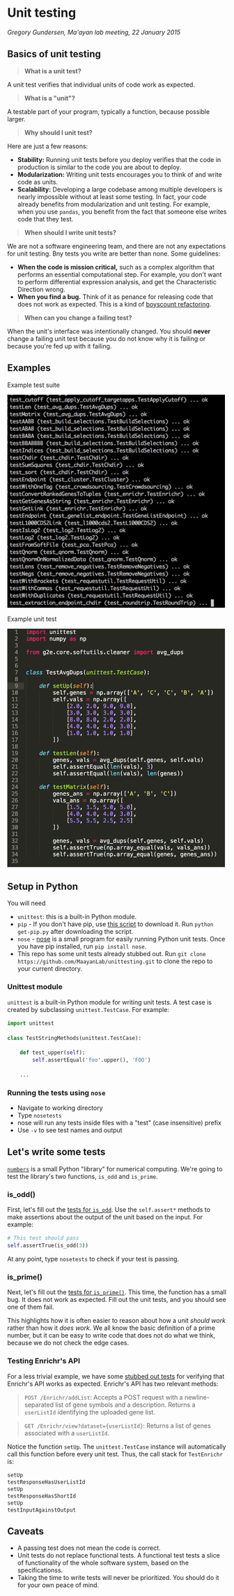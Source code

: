 # Unit testing
_Gregory Gundersen, Ma'ayan lab meeting, 22 January 2015_

## Basics of unit testing
> **What is a unit test?**

A unit test verifies that individual units of code work as expected.

> **What is a "unit"?**

A testable part of your program, typically a function, because possible larger.

> **Why should I unit test?**

Here are just a few reasons:
- **Stability:** Running unit tests before you deploy verifies that the code in production is similar to the code you are about to deploy.
- **Modularization:** Writing unit tests encourages you to think of and write code as units.
- **Scalability:** Developing a large codebase among multiple developers is nearly impossible without at least some testing. In fact, your code already benefits from modularization and unit testing. For example, when you use `pandas`, you benefit from the fact that someone else writes code that they test.

> **When should I write unit tests?**

We are not a software engineering team, and there are not any expectations for unit testing. Bny tests you write are better than none. Some guidelines:

- **When the code is mission critical,** such as a complex algorithm that performs an essential computational step. For example, you don't want to perform differential expression analysis, and get the Characteristic Direction wrong.
- **When you find a bug.** Think of it as penance for releasing code that does not work as expected. This is a kind of [boyscount refactoring](http://programmer.97things.oreilly.com/wiki/index.php/The_Boy_Scout_Rule).

> **When can you change a failing test?**

When the unit's interface was intentionally changed. You should **never** change a failing unit test because you do not know why it is failing or because you're fed up with it failing.

## Examples

Example test suite

<img src="assets/screenshot-nose.png" width="500px"/>

Example unit test

<img src="assets/screenshot-unittest.png" width="500px"/>

## Setup in Python

You will need
- `unittest`: this is a built-in Python module.
- `pip` - If you don't have pip, use [this script](https://bootstrap.pypa.io/get-pip.py) to download it. Run `python get-pip.py` after downloading the script.
- `nose` - [nose](https://nose.readthedocs.org/en/latest/) is a small program for easily running Python unit tests. Once you have pip installed, run `pip install nose`.
- This repo has some unit tests already stubbed out. Run `git clone https://github.com/MaayanLab/unittesting.git` to clone the repo to your current directory.

### Unittest module
`unittest` is a built-in Python module for writing unit tests. A test case is created by subclassing `unittest.TestCase`. For example:

```python
import unittest

class TestStringMethods(unittest.TestCase):

    def test_upper(self):
        self.assertEqual('foo'.upper(), 'FOO')
        
    ...
```

### Running the tests using `nose`
- Navigate to working directory
- Type `nosetests`
- nose will run any tests inside files with a "test" (case insensitive) prefix
- Use `-v` to see test names and output

## Let's write some tests

[`numbers`](https://github.com/MaayanLab/unittesting/blob/master/numbers.py) is a small Python "library" for numerical computing. We're going to test the library's two functions, `is_odd` and `is_prime`.

### is_odd()
First, let's fill out the [tests for `is_odd`](https://github.com/MaayanLab/unittesting/blob/master/test_is_odd.py). Use the `self.assert*` methods to make assertions about the output of the unit based on the input. For example:

```python
# This test should pass
self.assertTrue(is_odd(3))
```

At any point, type `nosetests` to check if your test is passing.

### is_prime()
Next, let's fill out the [tests for `is_prime()`](https://github.com/MaayanLab/unittesting/blob/master/test_is_prime.py). This time, the function has a small bug. It does not work as expected. Fill out the unit tests, and you should see one of them fail.

This highlights how it is often easier to reason about how a unit *should work* rather than how it *does work*. We all know the basic definition of a prime number, but it can be easy to write code that does not do what we think, because we do not check the edge cases.

### Testing Enrichr's API

For a less trivial example, we have some [stubbed out tests](https://github.com/MaayanLab/unittesting/blob/master/test_enrichr.py) for verifying that Enrichr's API works as expected. Enrichr's API has two relevant methods:

> `POST /Enrichr/addList`: Accepts a POST request with a newline-separated list of gene symbols and a description. Returns a `userListId` identifying the uploaded gene list.

> `GET /Enrichr/view?dataset={userListId}`: Returns a list of genes associated with a `userListId`. 

Notice the function `setUp`. The `unittest.TestCase` instance will automatically call this function before every unit test. Thus, the call stack for `TestEnrichr` is:

    setUp
    testResponseHasUserListId
    setUp
    testResponseHasShortId
    setUp
    testInputAgainstOutput

## Caveats
- A passing test does not mean the code is correct.
- Unit tests do not replace functional tests. A functional test tests a slice of functionality of the whole software system, based on the specificationss.
- Taking the time to write tests will never be prioritized. You should do it for your own peace of mind.

